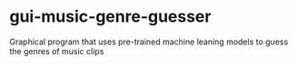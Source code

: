 # gui-music-genre-guesser
Graphical program that uses pre-trained machine leaning models to guess the genres of music clips
